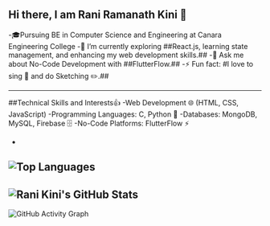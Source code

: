 ## Hi there, I am Rani Ramanath Kini 👋

-🎓Pursuing BE in Computer Science and Engineering at Canara Engineering College
-🌱 I’m currently exploring ##React.js, learning state management, and enhancing my web development skills.##
-💬 Ask me about No-Code Development with ##FlutterFlow.##
-⚡ Fun fact: #I love to sing 🎤 and do Sketching ✏️.##

---

##Technical Skills and Interests👍
-Web Development 🌐 (HTML, CSS, JavaScript)
-Programming Languages: C, Python 🐍
-Databases: MongoDB, MySQL, Firebase 🗄️
-No-Code Platforms: FlutterFlow ⚡

-
![Top Languages](https://github-readme-stats.vercel.app/api/top-langs/?username=ranirkini2004&layout=compact&theme=radical)
-
![Rani Kini's GitHub Stats](https://github-readme-stats.vercel.app/api?username=ranirkini2004&show_icons=true&theme=radical)
-
![GitHub Activity Graph](https://github-readme-activity-graph.vercel.app/graph?username=ranirkini2004&theme=github) 
